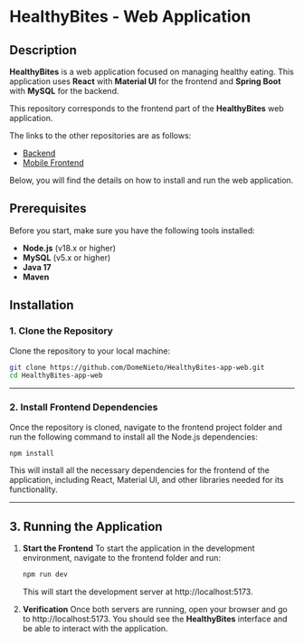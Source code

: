# HealthyBites - Web Application

## Description

**HealthyBites** is a web application focused on managing healthy eating. This application uses **React** with **Material UI** for the frontend and **Spring Boot** with **MySQL** for the backend.

This repository corresponds to the frontend part of the **HealthyBites** web application.

The links to the other repositories are as follows:

- [Backend](https://github.com/DomeNieto/HealthyBites-api.git)
- [Mobile Frontend](https://github.com/DomeNieto/HealthyBites-app-movil.git)
  
Below, you will find the details on how to install and run the web application.

## Prerequisites

Before you start, make sure you have the following tools installed:

- **Node.js** (v18.x or higher)
- **MySQL** (v5.x or higher)
- **Java 17**
- **Maven**

## Installation

### 1. Clone the Repository

Clone the repository to your local machine:

```bash
git clone https://github.com/DomeNieto/HealthyBites-app-web.git
cd HealthyBites-app-web
```

---

### 2. Install Frontend Dependencies

Once the repository is cloned, navigate to the frontend project folder and run the following command to install all the Node.js dependencies:

```bash
npm install
```

This will install all the necessary dependencies for the frontend of the application, including React, Material UI, and other libraries needed for its functionality.

---

## 3. Running the Application

1. **Start the Frontend**
   To start the application in the development environment, navigate to the frontend folder and run:

   ```bash
   npm run dev
   ```

   This will start the development server at http://localhost:5173.

2. **Verification**
   Once both servers are running, open your browser and go to http://localhost:5173. You should see the **HealthyBites** interface and be able to interact with the application.
